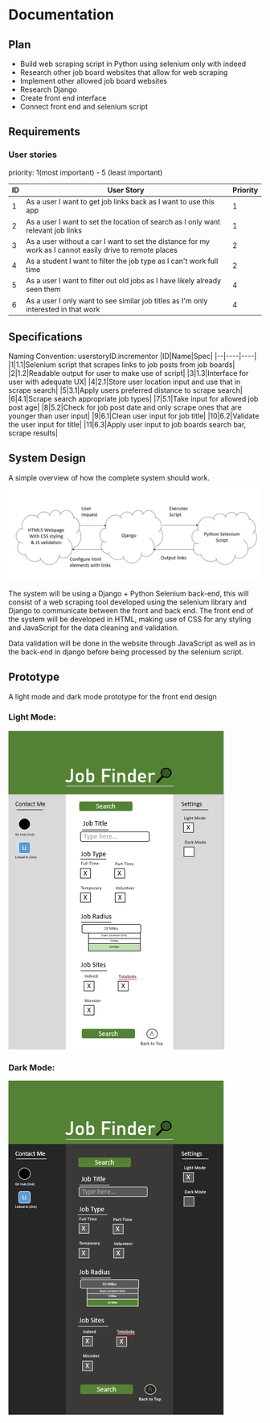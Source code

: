 # Documentation
## Plan
- Build web scraping script in Python using selenium only with indeed
- Research other job board websites that allow for web scraping
- Implement other allowed job board websites
- Research Django
- Create front end interface
- Connect front end and selenium script

## Requirements
### User stories
priority: 1(most important) - 5 (least important)

|ID|User Story|Priority|
|--|----------|--------|
|1|As a user I want to get job links back as I want to use this app| 1|
|2|As a user I want to set the location of search as I only want relevant job links| 1|
|3|As a user without a car I want to set the distance for my work as I cannot easily drive to remote places| 2|
|4|As a student I want to filter the job type as I can't work full time| 2|
|5| As a user I want to filter out old jobs as I have likely already seen them| 4|
|6| As a user I only want to see similar job titles as I'm only interested in that work| 4|

## Specifications

Naming Convention: userstoryID.incrementor
|ID|Name|Spec|
|--|----|----|
|1|1.1|Selenium script that scrapes links to job posts from job boards|
|2|1.2|Readable output for user to make use of script|
|3|1.3|Interface for user with adequate UX|
|4|2.1|Store user location input and use that in scrape search|
|5|3.1|Apply users preferred distance to scrape search|
|6|4.1|Scrape search appropriate job types|
|7|5.1|Take input for allowed job post age|
|8|5.2|Check for job post date and only scrape ones that are younger than user input|
|9|6.1|Clean user input for job title|
|10|6.2|Validate the user input for title|
|11|6.3|Apply user input to job boards search bar, scrape results|

## System Design
A simple overview of how the complete system should work.
![Img of System Design](assets/system-design.PNG)

The system will be using a Django + Python Selenium back-end, this will consist of a web scraping tool developed using the selenium library and Django to communicate between the front and back end.
The front end of the system will be developed in HTML, making use of CSS for any styling and JavaScript for the data cleaning and validation.

Data validation will be done in the website through JavaScript as well as in the back-end in django before being processed by the selenium script.


## Prototype
A light mode and dark mode prototype for the front end design

### Light Mode:

![Image of light mode prototype](assets/prototype-light.PNG)

### Dark Mode:

![Image of dark mode prototype](assets/prototype-dark.PNG)